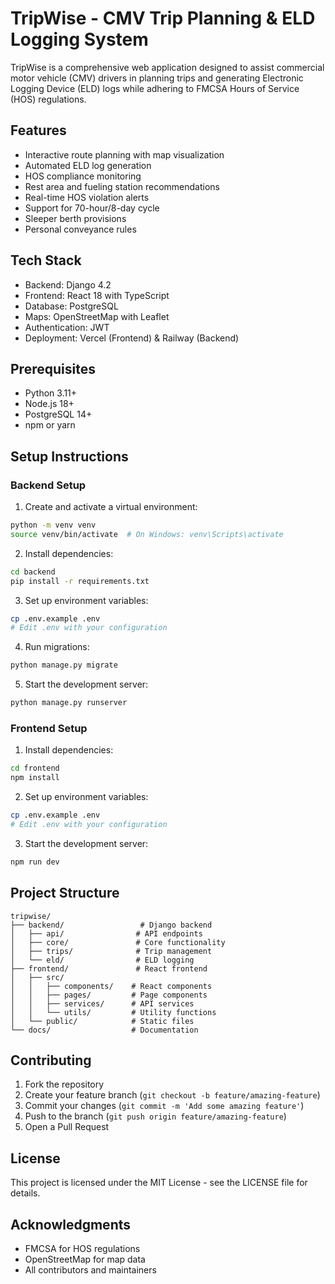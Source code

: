 # TripWise - CMV Trip Planning & ELD Logging System

TripWise is a comprehensive web application designed to assist commercial motor vehicle (CMV) drivers in planning trips and generating Electronic Logging Device (ELD) logs while adhering to FMCSA Hours of Service (HOS) regulations.

## Features

- Interactive route planning with map visualization
- Automated ELD log generation
- HOS compliance monitoring
- Rest area and fueling station recommendations
- Real-time HOS violation alerts
- Support for 70-hour/8-day cycle
- Sleeper berth provisions
- Personal conveyance rules

## Tech Stack

- Backend: Django 4.2
- Frontend: React 18 with TypeScript
- Database: PostgreSQL
- Maps: OpenStreetMap with Leaflet
- Authentication: JWT
- Deployment: Vercel (Frontend) & Railway (Backend)

## Prerequisites

- Python 3.11+
- Node.js 18+
- PostgreSQL 14+
- npm or yarn

## Setup Instructions

### Backend Setup

1. Create and activate a virtual environment:
```bash
python -m venv venv
source venv/bin/activate  # On Windows: venv\Scripts\activate
```

2. Install dependencies:
```bash
cd backend
pip install -r requirements.txt
```

3. Set up environment variables:
```bash
cp .env.example .env
# Edit .env with your configuration
```

4. Run migrations:
```bash
python manage.py migrate
```

5. Start the development server:
```bash
python manage.py runserver
```

### Frontend Setup

1. Install dependencies:
```bash
cd frontend
npm install
```

2. Set up environment variables:
```bash
cp .env.example .env
# Edit .env with your configuration
```

3. Start the development server:
```bash
npm run dev
```

## Project Structure

```
tripwise/
├── backend/                 # Django backend
│   ├── api/                # API endpoints
│   ├── core/               # Core functionality
│   ├── trips/              # Trip management
│   └── eld/                # ELD logging
├── frontend/               # React frontend
│   ├── src/
│   │   ├── components/    # React components
│   │   ├── pages/         # Page components
│   │   ├── services/      # API services
│   │   └── utils/         # Utility functions
│   └── public/            # Static files
└── docs/                  # Documentation
```

## Contributing

1. Fork the repository
2. Create your feature branch (`git checkout -b feature/amazing-feature`)
3. Commit your changes (`git commit -m 'Add some amazing feature'`)
4. Push to the branch (`git push origin feature/amazing-feature`)
5. Open a Pull Request

## License

This project is licensed under the MIT License - see the LICENSE file for details.

## Acknowledgments

- FMCSA for HOS regulations
- OpenStreetMap for map data
- All contributors and maintainers 